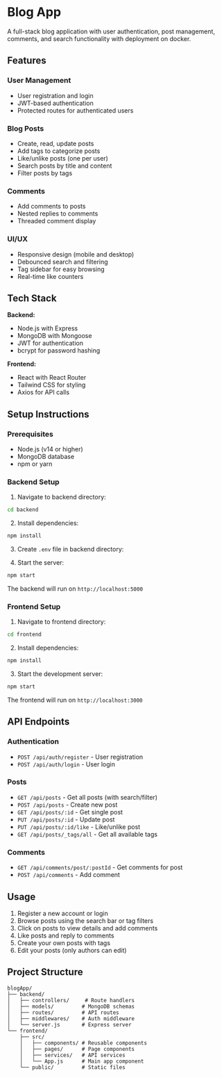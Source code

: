 # Blog App

A full-stack blog application with user authentication, post management, comments, and search functionality with deployment on docker.

## Features

### User Management
- User registration and login
- JWT-based authentication
- Protected routes for authenticated users

### Blog Posts
- Create, read, update posts
- Add tags to categorize posts
- Like/unlike posts (one per user)
- Search posts by title and content
- Filter posts by tags

### Comments
- Add comments to posts
- Nested replies to comments
- Threaded comment display

### UI/UX
- Responsive design (mobile and desktop)
- Debounced search and filtering
- Tag sidebar for easy browsing
- Real-time like counters

## Tech Stack

**Backend:**
- Node.js with Express
- MongoDB with Mongoose
- JWT for authentication
- bcrypt for password hashing

**Frontend:**
- React with React Router
- Tailwind CSS for styling
- Axios for API calls

## Setup Instructions

### Prerequisites
- Node.js (v14 or higher)
- MongoDB database
- npm or yarn

### Backend Setup

1. Navigate to backend directory:
```bash
cd backend
```

2. Install dependencies:
```bash
npm install
```

3. Create `.env` file in backend directory:


4. Start the server:
```bash
npm start
```

The backend will run on `http://localhost:5000`

### Frontend Setup

1. Navigate to frontend directory:
```bash
cd frontend
```

2. Install dependencies:
```bash
npm install
```

3. Start the development server:
```bash
npm start
```

The frontend will run on `http://localhost:3000`

## API Endpoints

### Authentication
- `POST /api/auth/register` - User registration
- `POST /api/auth/login` - User login

### Posts
- `GET /api/posts` - Get all posts (with search/filter)
- `POST /api/posts` - Create new post
- `GET /api/posts/:id` - Get single post
- `PUT /api/posts/:id` - Update post
- `PUT /api/posts/:id/like` - Like/unlike post
- `GET /api/posts/_tags/all` - Get all available tags

### Comments
- `GET /api/comments/post/:postId` - Get comments for post
- `POST /api/comments` - Add comment

## Usage

1. Register a new account or login
2. Browse posts using the search bar or tag filters
3. Click on posts to view details and add comments
4. Like posts and reply to comments
5. Create your own posts with tags
6. Edit your posts (only authors can edit)

## Project Structure

```
blogApp/
├── backend/
│   ├── controllers/     # Route handlers
│   ├── models/         # MongoDB schemas
│   ├── routes/         # API routes
│   ├── middlewares/    # Auth middleware
│   └── server.js       # Express server
└── frontend/
    ├── src/
    │   ├── components/ # Reusable components
    │   ├── pages/      # Page components
    │   ├── services/   # API services
    │   └── App.js      # Main app component
    └── public/         # Static files
```
